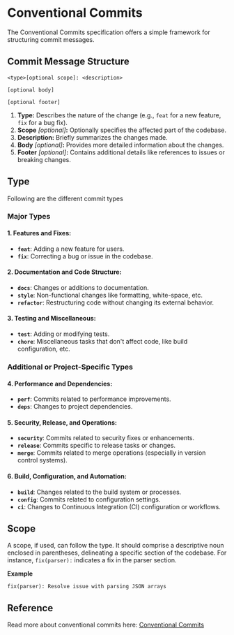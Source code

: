 # Conventional Commits

The Conventional Commits specification offers a simple framework for structuring commit messages.


## Commit Message Structure
```
<type>[optional scope]: <description>

[optional body]

[optional footer]
```

1. **Type:** Describes the nature of the change (e.g., `feat` for a new feature, `fix` for a bug fix).
2. **Scope** *[optional]***:** Optionally specifies the affected part of the codebase.
3. **Description:** Briefly summarizes the changes made.
4. **Body** *[optional]***:** Provides more detailed information about the changes.
5. **Footer** *[optional]***:** Contains additional details like references to issues or breaking changes.


## Type
Following are the different commit types

### Major Types

#### **1. Features and Fixes:**
- **`feat`**: Adding a new feature for users.
- **`fix`**: Correcting a bug or issue in the codebase.

#### **2. Documentation and Code Structure:**
- **`docs`**: Changes or additions to documentation.
- **`style`**: Non-functional changes like formatting, white-space, etc.
- **`refactor`**: Restructuring code without changing its external behavior.

#### **3. Testing and Miscellaneous:**
- **`test`**: Adding or modifying tests.
- **`chore`**: Miscellaneous tasks that don't affect code, like build configuration, etc.

### Additional or Project-Specific Types

#### **4. Performance and Dependencies:**
- **`perf`**: Commits related to performance improvements.
- **`deps`**: Changes to project dependencies.

#### **5. Security, Release, and Operations:**
- **`security`**: Commits related to security fixes or enhancements.
- **`release`**: Commits specific to release tasks or changes.
- **`merge`**: Commits related to merge operations (especially in version control systems).

#### **6. Build, Configuration, and Automation:**
- **`build`**: Changes related to the build system or processes.
- **`config`**: Commits related to configuration settings.
- **`ci`**: Changes to Continuous Integration (CI) configuration or workflows.


## Scope

A scope, if used, can follow the type. It should comprise a descriptive noun enclosed in parentheses, delineating a specific section of the codebase. For instance, `fix(parser):` indicates a fix in the parser section.

**Example**
```
fix(parser): Resolve issue with parsing JSON arrays
```

## Reference

Read more about conventional commits here: [Conventional Commits](https://www.conventionalcommits.org/)